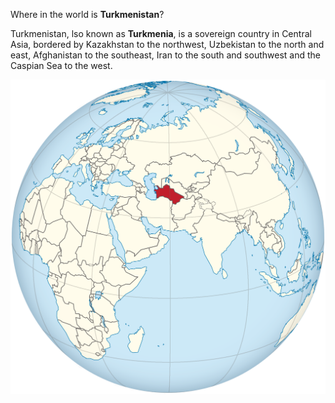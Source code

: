 Where in the world is **Turkmenistan**?
<!--question-->
Turkmenistan, lso known as **Turkmenia**, is a sovereign country in Central Asia, bordered by Kazakhstan to the northwest, Uzbekistan to the north and east, Afghanistan to the southeast, Iran to the south and southwest and the Caspian Sea to the west.

![Map of Turkmenistan](images/Turkmenistan_on_the_globe_(Afro-Eurasia_centered).svg)